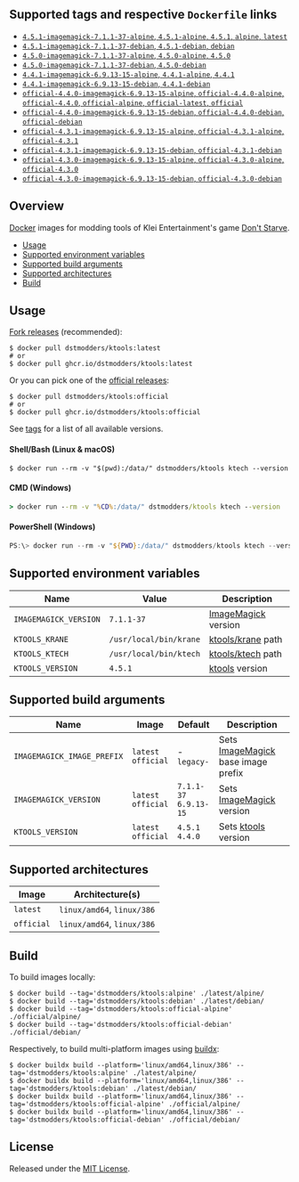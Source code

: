 ## Supported tags and respective `Dockerfile` links

- [`4.5.1-imagemagick-7.1.1-37-alpine`, `4.5.1-alpine`, `4.5.1`, `alpine`, `latest`](https://github.com/dstmodders/docker-ktools/blob/6a26b9eb5d4de78d0cce9c1b30269bee56eebcbe/latest/alpine/Dockerfile)
- [`4.5.1-imagemagick-7.1.1-37-debian`, `4.5.1-debian`, `debian`](https://github.com/dstmodders/docker-ktools/blob/6a26b9eb5d4de78d0cce9c1b30269bee56eebcbe/latest/debian/Dockerfile)
- [`4.5.0-imagemagick-7.1.1-37-alpine`, `4.5.0-alpine`, `4.5.0`](https://github.com/dstmodders/docker-ktools/blob/6a26b9eb5d4de78d0cce9c1b30269bee56eebcbe/latest/alpine/Dockerfile)
- [`4.5.0-imagemagick-7.1.1-37-debian`, `4.5.0-debian`](https://github.com/dstmodders/docker-ktools/blob/6a26b9eb5d4de78d0cce9c1b30269bee56eebcbe/latest/debian/Dockerfile)
- [`4.4.1-imagemagick-6.9.13-15-alpine`, `4.4.1-alpine`, `4.4.1`](https://github.com/dstmodders/docker-ktools/blob/6a26b9eb5d4de78d0cce9c1b30269bee56eebcbe/latest/alpine/Dockerfile)
- [`4.4.1-imagemagick-6.9.13-15-debian`, `4.4.1-debian`](https://github.com/dstmodders/docker-ktools/blob/6a26b9eb5d4de78d0cce9c1b30269bee56eebcbe/latest/debian/Dockerfile)
- [`official-4.4.0-imagemagick-6.9.13-15-alpine`, `official-4.4.0-alpine`, `official-4.4.0`, `official-alpine`, `official-latest`, `official`](https://github.com/dstmodders/docker-ktools/blob/6a26b9eb5d4de78d0cce9c1b30269bee56eebcbe/official/alpine/Dockerfile)
- [`official-4.4.0-imagemagick-6.9.13-15-debian`, `official-4.4.0-debian`, `official-debian`](https://github.com/dstmodders/docker-ktools/blob/6a26b9eb5d4de78d0cce9c1b30269bee56eebcbe/official/debian/Dockerfile)
- [`official-4.3.1-imagemagick-6.9.13-15-alpine`, `official-4.3.1-alpine`, `official-4.3.1`](https://github.com/dstmodders/docker-ktools/blob/6a26b9eb5d4de78d0cce9c1b30269bee56eebcbe/official/alpine/Dockerfile)
- [`official-4.3.1-imagemagick-6.9.13-15-debian`, `official-4.3.1-debian`](https://github.com/dstmodders/docker-ktools/blob/6a26b9eb5d4de78d0cce9c1b30269bee56eebcbe/official/debian/Dockerfile)
- [`official-4.3.0-imagemagick-6.9.13-15-alpine`, `official-4.3.0-alpine`, `official-4.3.0`](https://github.com/dstmodders/docker-ktools/blob/6a26b9eb5d4de78d0cce9c1b30269bee56eebcbe/official/alpine/Dockerfile)
- [`official-4.3.0-imagemagick-6.9.13-15-debian`, `official-4.3.0-debian`](https://github.com/dstmodders/docker-ktools/blob/6a26b9eb5d4de78d0cce9c1b30269bee56eebcbe/official/debian/Dockerfile)

## Overview

[Docker] images for modding tools of Klei Entertainment's game [Don't Starve].

- [Usage](https://github.com/dstmodders/docker-ktools/blob/main/README.md#usage)
- [Supported environment variables](https://github.com/dstmodders/docker-ktools/blob/main/README.md#supported-environment-variables)
- [Supported build arguments](https://github.com/dstmodders/docker-ktools/blob/main/README.md#supported-build-arguments)
- [Supported architectures](https://github.com/dstmodders/docker-ktools/blob/main/README.md#supported-architectures)
- [Build](https://github.com/dstmodders/docker-ktools/blob/main/README.md#build)

## Usage

[Fork releases] (recommended):

```shell
$ docker pull dstmodders/ktools:latest
# or
$ docker pull ghcr.io/dstmodders/ktools:latest
```

Or you can pick one of the [official releases]:

```shell
$ docker pull dstmodders/ktools:official
# or
$ docker pull ghcr.io/dstmodders/ktools:official
```

See [tags] for a list of all available versions.

#### Shell/Bash (Linux & macOS)

```shell
$ docker run --rm -v "$(pwd):/data/" dstmodders/ktools ktech --version
```

#### CMD (Windows)

```cmd
> docker run --rm -v "%CD%:/data/" dstmodders/ktools ktech --version
```

#### PowerShell (Windows)

```powershell
PS:\> docker run --rm -v "${PWD}:/data/" dstmodders/ktools ktech --version
```

## Supported environment variables

| Name                  | Value                  | Description           |
| --------------------- | ---------------------- | --------------------- |
| `IMAGEMAGICK_VERSION` | `7.1.1-37`             | [ImageMagick] version |
| `KTOOLS_KRANE`        | `/usr/local/bin/krane` | [ktools/krane] path   |
| `KTOOLS_KTECH`        | `/usr/local/bin/ktech` | [ktools/ktech] path   |
| `KTOOLS_VERSION`      | `4.5.1`                | [ktools] version      |

## Supported build arguments

| Name                       | Image                    | Default                     | Description                          |
| -------------------------- | ------------------------ | --------------------------- | ------------------------------------ |
| `IMAGEMAGICK_IMAGE_PREFIX` | `latest`<br />`official` | -<br />`legacy-`            | Sets [ImageMagick] base image prefix |
| `IMAGEMAGICK_VERSION`      | `latest`<br />`official` | `7.1.1-37`<br />`6.9.13-15` | Sets [ImageMagick] version           |
| `KTOOLS_VERSION`           | `latest`<br />`official` | `4.5.1`<br />`4.4.0`        | Sets [ktools] version                |

## Supported architectures

| Image      | Architecture(s)            |
| ---------- | -------------------------- |
| `latest`   | `linux/amd64`, `linux/386` |
| `official` | `linux/amd64`, `linux/386` |

## Build

To build images locally:

```shell
$ docker build --tag='dstmodders/ktools:alpine' ./latest/alpine/
$ docker build --tag='dstmodders/ktools:debian' ./latest/debian/
$ docker build --tag='dstmodders/ktools:official-alpine' ./official/alpine/
$ docker build --tag='dstmodders/ktools:official-debian' ./official/debian/
```

Respectively, to build multi-platform images using [buildx]:

```shell
$ docker buildx build --platform='linux/amd64,linux/386' --tag='dstmodders/ktools:alpine' ./latest/alpine/
$ docker buildx build --platform='linux/amd64,linux/386' --tag='dstmodders/ktools:debian' ./latest/debian/
$ docker buildx build --platform='linux/amd64,linux/386' --tag='dstmodders/ktools:official-alpine' ./official/alpine/
$ docker buildx build --platform='linux/amd64,linux/386' --tag='dstmodders/ktools:official-debian' ./official/debian/
```

## License

Released under the [MIT License](https://opensource.org/licenses/MIT).

[buildx]: https://github.com/docker/buildx
[docker]: https://www.docker.com/
[don't starve]: https://www.klei.com/games/dont-starve
[fork releases]: https://github.com/dstmodders/ktools/releases
[imagemagick]: https://imagemagick.org/index.php
[ktools/krane]: https://github.com/dstmodders/ktools?tab=readme-ov-file#krane
[ktools/ktech]: https://github.com/dstmodders/ktools?tab=readme-ov-file#ktech
[ktools]: https://github.com/dstmodders/ktools
[official releases]: https://github.com/nsimplex/ktools/releases
[tags]: https://hub.docker.com/r/dstmodders/ktools/tags
